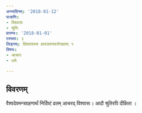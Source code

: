 ```yaml
---
अन्त्यदिनम्: '2018-01-12'
पात्राणि:
- विश्वासः
- श्रुतिः
प्रारम्भः: '2018-01-01'
रस्यता: ३
लिङ्गम्: विश्वासस्य क्षारलवणवर्जनव्रतम् १
विषयः:
- आचारः
- धर्मः

---
```


## विवरणम्
वैश्वदेवमन्त्रग्रहणार्थं निर्दिष्टं व्रतम् आचरद् विश्वासः। आदौ श्रुतिरपि दीक्षिता ।

